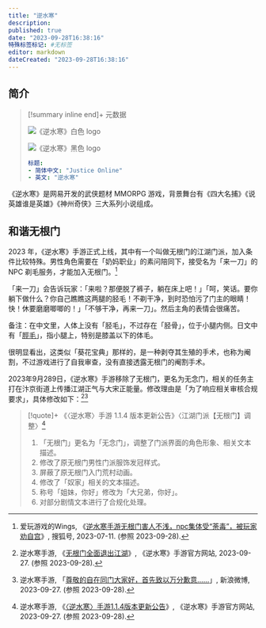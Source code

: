 ```yaml
---
title: "逆水寒"
description:
published: true
date: "2023-09-28T16:38:16"
特殊标签标记: #无标签
editor: markdown
dateCreated: "2023-09-28T16:38:16"
---
```


## 简介

> [!summary inline end]+ 元数据
>
> ![《逆水寒》白色 logo](https://s3.tebi.io/ggame/ShareX/game_逆水寒_logo_white.webp#only-dark)
>
> ![《逆水寒》黑色 logo](https://s3.tebi.io/ggame/ShareX/game_逆水寒_logo_black.webp#only-light)
>
> ```yaml
> 标题:
> - 简体中文: "Justice Online"
> - 英文: "逆水寒"
> ```

《逆水寒》是网易开发的武侠题材 MMORPG 游戏，背景舞台有《四大名捕》《说英雄谁是英雄》《神州奇侠》三大系列小说组成。

## 和谐无根门

2023 年，《逆水寒》手游正式上线，其中有一个叫做无根门的江湖门派，加入条件比较特殊。男性角色需要在「奶妈职业」的素问陪同下，接受名为「来一刀」的 NPC 剃毛服务，才能加入无根门。[^28661]

[^28661]: 爱玩游戏的Wings, 《[逆水寒手游无根门害人不浅，npc集体受“荼毒”，被玩家劝自宫](https://web.archive.org/web/20230928090344/https://www.sohu.com/a/696927335_120728661)》, 搜狐号, 2023-07-11. (参照 2023-09-28).

「来一刀」会告诉玩家：「来啦？那便脱了裤子，躺在床上吧！」「呵，笑话。要你躺下做什么？你自己瞧瞧这两腿的胫毛！不剃干净，到时恐怕污了门主的眼睛！快！休要磨磨唧唧的！」「不够干净，再来一刀」。然后主角的表情会很痛苦。

备注：在中文里，人体上没有「胫毛」，不过存在「胫骨」，位于小腿内侧。日文中有「[脛毛][]」，指小腿上，特别是膝盖以下的体毛。

[脛毛]: https://dic.pixiv.net/a/脛毛

很明显看出，这类似「葵花宝典」那样的，是一种剥夺其生殖的手术，也称为阉割，不过游戏进行了自我审查，没有直接透露无根门的阉割手术。

2023年9月289日，《逆水寒》手游移除了无根门，更名为无念门，相关的任务主打在汴京街道上传播江湖正气与大宋正能量。修改理由是「为了响应相关审核合规要求」，具体修改如下：[^12424][^PIcCt] 

[^12424]: 逆水寒手游, 《[无根门全面退出江湖](https://web.archive.org/web/20230928085144/https://h.163.com/news/official/20230927/37231_1112424.html)》, 《逆水寒》手游官方网站, 2023-09-27. (参照 2023-09-28).

[^PIcCt]: 逆水寒手游, 「[尊敬的自在同门大家好，首先致以万分歉意……](http://archive.today/2023.09.28-035535/https://weibo.com/7460249375/NleVK2lqm)」, 新浪微博, 2023-09-27. (参照 2023-09-28).

> [!quote]+  《〈逆水寒〉手游 1.1.4 版本更新公告》〈江湖门派【无根门】调整〉[^12270]
>
> 1.  「无根门」更名为「无念门」，调整了门派界面的角色形象、相关文本描述。
> 2.  修改了原无根门男性门派服饰发冠样式。
> 3.  屏蔽了原无根门入门荒村动画。
> 4.  修改了「奴家」相关的文本描述。
> 5.  称号「姐妹，你好」修改为「大兄弟，你好」。
> 6.  对部分剧情文本进行了合规化处理。

[^12270]: 逆水寒手游, 《[〈逆水寒〉手游1.1.4版本更新公告](https://web.archive.org/web/20230928085921/https://h.163.com/news/update/20230927/37232_1112270.html)》, 《逆水寒》手游官方网站, 2023-09-27. (参照 2023-09-28).
